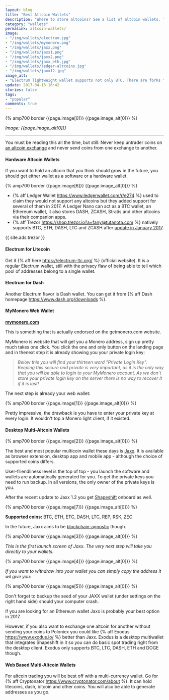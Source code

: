 ```yaml
---
layout: blog
title: "Best Altcoin Wallets"
description: "Where to store altcoins? See a list of altcoin wallets, from web based to hardware."
category: "wallets"
permalink: altcoin-wallets/
image:
- "/img/wallets/electrum.jpg"
- "/img/wallets/mymonero.png"
- "/img/wallets/jaxx.png"
- "/img/wallets/jaxx1.png"
- "/img/wallets/jaxx2.png"
- "/img/wallets/jaxx_eth.jpg"
- "/img/wallets/ledger-altcoins.jpg"
- "/img/wallets/jaxx12.jpg"
image_alt:
- "Electrum lightweight wallet supports not only BTC. There are forks for ETH and DASH too."
update: 2017-04-13 16:42
stories: false
tags:
- "popular"
comments: true
---
```


{% amp700 border {{page.image[0]}} {{page.image_alt[0]}} %}

_Image: {{page.image_alt[0]}}_

____________________

You must be reading this all the time, but still: Never keep untrader coins on [an altcoin exchange](/altcoin-exchanges/) and never send coins from one exchange to another.

#### Hardware Altcoin Wallets

If you want to hold an altcoin that you think should grow in the future, you should get either wallet as a software or a hardware wallet.

{% amp700 border {{page.image[6]}} {{page.image_alt[0]}} %}

  * {% aff Ledger Wallet https://www.ledgerwallet.com/r/e274 %} used to claim they would not support any altcoins but they added support for several of them in 2017. A Ledger Nano can act as a BTC wallet, an Ethereum wallet, it also stores DASH, ZCASH, Stratis and other altcoins via their companion apps.
  * {% aff Trezor https://shop.trezor.io?a=fany@tutanota.com %} natively supports BTC, ETH, DASH, LTC and ZCASH after [update in January 2017](https://www.altcointrading.net/trezor-multicoin/).

{{ site.ads.trezor }}

#### Electrum for Litecoin

Get it {% aff here https://electrum-ltc.org/ %} (official website). It is a regular Electrum wallet, still with the privacy flaw of being able to tell which pool of addresses belong to a single wallet.

#### Electrum for Dash

Another Electrum flavor is Dash wallet. You can get it from {% aff Dash homepage https://www.dash.org/downloads %}.

#### MyMonero Web Wallet

**[mymonero.com](https://mymonero.com/#/)**

This is something that is actually endorsed on the getmonero.com website.

MyMonero is website that will get you a Monero address, sign up pretty much takes one click. You click the one and only button on the landing page and in thenext step it is already showing you your private login key:

> *Below this you will find your thirteen word "Private Login Key". Keeping this secure and private is very important, as it is the only way that you will be able to login to your MyMonero account. As we don't store your private login key on the server there is no way to recover it if it is lost!*

The next step is already your web wallet:

{% amp700 border {{page.image[1]}} {{page.image_alt[0]}} %}

Pretty impressive, the drawback is you have to enter your private key at every login. It wouldn't top a Monero light client, if it existed.

#### Desktop Multi-Altcoin Wallets

{% amp700 border {{page.image[2]}} {{page.image_alt[0]}} %}


The best and most popular multicoin wallet these days is [Jaxx](https://jaxx.io/support.html). It is available as browser extension, desktop app and mobile app - although the choice of supported coins differs.

User-friendliness level is the top of top - you launch the software and wallets are automatically generated for you. To get the private keys you need to run backup. In all versions, the only owner of the private keys is you.

After the recent update to Jaxx 1.2 you get [Shapeshift](https://shapeshift.io/) onboard as well.

{% amp700 border {{page.image[7]}} {{page.image_alt[0]}} %}


**Supported coins:** BTC, ETH, ETC, DASH, LTC, REP, RSK, ZEC

In the future, Jaxx aims to be [blockchain-agnostic](https://bitcoinmagazine.com/articles/jaxx-aims-to-be-blockchain-agnostic-with-more-new-coin-integrations-1473282178/) though.

{% amp700 border {{page.image[3]}} {{page.image_alt[0]}} %}

_This is the first launch screen of Jaxx. The very next step will take you directly to your wallets._

{% amp700 border {{page.image[4]}} {{page.image_alt[0]}} %}

_If you want to withdraw into your wallet you can simply copy the address it wil give you:_

{% amp700 border {{page.image[5]}} {{page.image_alt[0]}} %}


Don't forget to backup the seed of your JAXX wallet (under settings on the right hand side) should your computer crash.

If you are looking for an Ethereum wallet Jaxx is probably your best option in 2017.

However, if you also want to exchange one altcoin for another without sending your coins to Poloniex you could like {% aff Exodus https://www.exodus.io/ %} better than Jaxx. Exodus is a desktop multiwallet that integrates Shapeshift in it so you can do basic spot trading right from the desktop client. Exodus only supports BTC, LTC, DASH, ETH and DOGE though.


#### Web Based Multi-Altcoin Wallets

For altcoin trading you will be best off with a multi-currency wallet. Go for {% aff Cryptonator https://www.cryptonator.com/about %}. It can hold litecoins, dash, bitcoin and other coins. You will also be able to generate addresses as you go.
